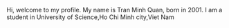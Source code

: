 Hi, welcome to my profile.
My name is Tran Minh Quan, born in 2001.
I am a student in University of Science,Ho Chi Minh city,Viet Nam


<!---
KenTranR3/KenTranR3 is a ✨ special ✨ repository because its `README.md` (this file) appears on your GitHub profile.
You can click the Preview link to take a look at your changes.
--->
